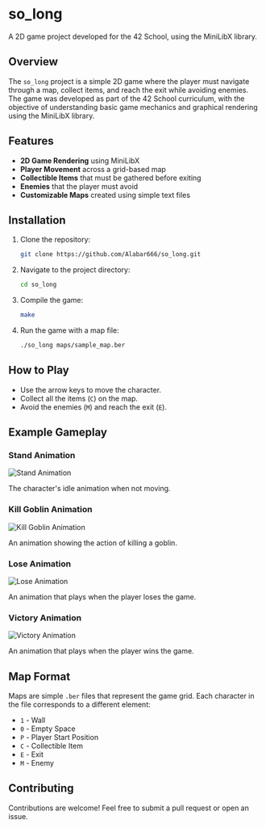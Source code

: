 # so_long

A 2D game project developed for the 42 School, using the MiniLibX library.

## Overview

The `so_long` project is a simple 2D game where the player must navigate through a map, collect items, and reach the exit while avoiding enemies. The game was developed as part of the 42 School curriculum, with the objective of understanding basic game mechanics and graphical rendering using the MiniLibX library.

## Features

- **2D Game Rendering** using MiniLibX
- **Player Movement** across a grid-based map
- **Collectible Items** that must be gathered before exiting
- **Enemies** that the player must avoid
- **Customizable Maps** created using simple text files

## Installation

1. Clone the repository:

    ```sh
    git clone https://github.com/Alabar666/so_long.git
    ```

2. Navigate to the project directory:

    ```sh
    cd so_long
    ```

3. Compile the game:

    ```sh
    make
    ```

4. Run the game with a map file:

    ```sh
    ./so_long maps/sample_map.ber
    ```

## How to Play

- Use the arrow keys to move the character.
- Collect all the items (`C`) on the map.
- Avoid the enemies (`M`) and reach the exit (`E`).

## Example Gameplay

### Stand Animation

![Stand Animation](gifs/stand.gif)

The character's idle animation when not moving.

### Kill Goblin Animation

![Kill Goblin Animation](gifs/killgoblin.gif)

An animation showing the action of killing a goblin.

### Lose Animation

![Lose Animation](gifs/lose.gif)

An animation that plays when the player loses the game.

### Victory Animation

![Victory Animation](gifs/victory.gif)

An animation that plays when the player wins the game.

## Map Format

Maps are simple `.ber` files that represent the game grid. Each character in the file corresponds to a different element:

- `1` - Wall
- `0` - Empty Space
- `P` - Player Start Position
- `C` - Collectible Item
- `E` - Exit
- `M` - Enemy

## Contributing

Contributions are welcome! Feel free to submit a pull request or open an issue.
